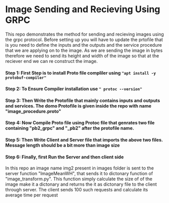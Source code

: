# Image Sending and Recieving Using GRPC 
This repo demonstrates the method for sending and recieving images using the grpc protocol. Before setting up you will have to update the prtofile that is you need to define the inputs and the outputs and the service procedure that we are applying on to the image. As we are sending the image in bytes therefore we need to send its height and width of the image so that at the reciever end we can re construct the image. 


#### Step 1: First Step is to install Proto file compliler using ``` "apt install -y protobuf-compiler" ```
#### Step 2: To Ensure Compiler installation  use ``` " protoc --version" ```
#### Step 3: Then Write the Protofile that mainly contains inputs and outputs and services. The domo Protofile is given inside the repo with name             "image_procedure.proto"
#### Step 4: Now Compile Proto file using Protoc file that genrates two file containing "pb2_grpc" and "_pb2" after the protofile name. 
#### Step 5: Then Write Client and  Server file that imports the above two files. Message length should be a bit more than image size
#### Step 6: Finally, first Run the Server  and then client side

In this repo an image name img2 present in images folder is sent to the server  function "ImageMeanWH", that sends it to dictonary function of "image_transform.py". This function simply calculate the size of of the image make it a dictonary and returns the it as dictonary file to the client through server. The client sends 100 such requests and calculate its average time per request 


